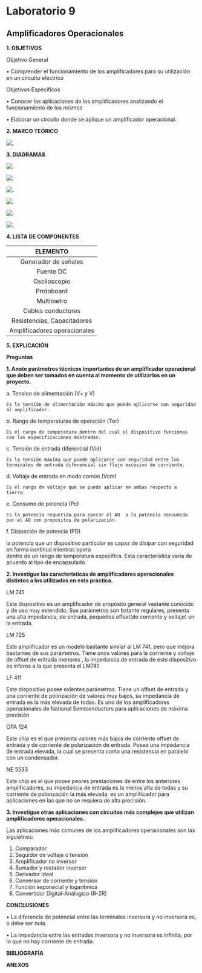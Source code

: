 # Laboratorio 9

## Amplificadores Operacionales

**1. OBJETIVOS**

Objetivo General

•	Comprender el funcionamiento de los amplificadores  para su  utilización en un circuito electrico 

Objetivos Específicos

•	Conocer   las   aplicaciones   de   los   amplificadores   analizando   el funcionamiento de los mismos

•	Elaborar un circuito donde se aplique un amplificador operacional.

**2. MARCO TEÓRICO**

![,](https://github.com/Juan-99/Gu-a-9/blob/main/img/Mapa_Amplificadores.png)

**3. DIAGRAMAS**

![.](https://github.com/Juan-99/Gu-a-9/blob/main/img/Circuito_1.png)

![.](https://github.com/Juan-99/Gu-a-9/blob/main/img/Se%C3%B1al_1.png)

![.](https://github.com/Juan-99/Gu-a-9/blob/main/img/Circuito_2.png)

![.](https://github.com/Juan-99/Gu-a-9/blob/main/img/Se%C3%B1al_2.png)

![.](https://github.com/Juan-99/Gu-a-9/blob/main/img/Circuito_3.png)

![.](https://github.com/Juan-99/Gu-a-9/blob/main/img/Se%C3%B1al_3.png)

**4. LISTA DE COMPONENTES**

|**ELEMENTO**|
|:----:|
|Generador de señales|
|Fuente DC|
|Osciloscopio|
|Protoboard|
|Multímetro|
|Cables conductores|
|Resistencias, Capacitadores|
|Amplificadores operacionales|

**5. EXPLICACIÓN**

**Preguntas**

**1. Anote parámetros técnicos importantes de un amplificador operacional que deben ser tomados en cuenta al momento de utilizarlos en un proyecto.**

  a. Tension de alimentación (V+ y V)

    Es la tensión de alimentación máxima que puede aplicarse con seguridad al amplificador.

  b. Rango de temperaturas de operación (Tor)

    Es el rango de temperatura dentro del cual el dispositivo funcionas con las especificaciones mostradas.

  c. Tensión de entrada diferencial (Vid)

    Es la tensión máxima que puede aplicarse con seguridad entre los terminales de entrada diferencial sin flujo excesivo de corriente.

  d. Voltaje de entrada en modo común (Vcm)

    Es el rango de voltaje que se puede aplicar en ambas respecto a tierra.

  e. Consumo de potencia (Pc)

    Es la potencia requerida para operar el AO  o la potencia consumida por el AO con propositos de polarización.

  f. Disipación de potencia (PD)

  la potencia que un dispositivo particular es capaz de disipar con seguridad en forma continua mientras opera    
  dentro de un rango de temperatura específica. Esta caracteristica varia de acuerdo al tipo de encapsulado.

**2. Investigue las características de amplificadores operacionales distintos a los utilizados en esta práctica.**

  LM 741

  Este dispositivo es un amplificador de propósito general vastante conocido y de uso muy extendido, Sus parámetros son bstante regulares, presenta una alta impedancia, de entrada, pequeños offset(de corriente y voltaje) en la entrada.

LM 725

Este amplificador es un modelo bastante similar al LM 741, pero que mejora bastantes de sus parámetros. Tiene unos valores para la corriente y voltaje de offset de entrada menores , la impedancia de entrada de este dispositivo es inferos a la que presenta el LM741

LF  411

Este dispositivo posee exlentes parámetros. Tiene un offset de entrada y una corriente de polirización de valores muy bajos, su impedancia de entrada es la más elevada de todas. Es uno de los amplificadores operacionales de National Semiconductors para aplicaciones de máxima precisión

OPA 124

Este chip es el que presenta valores más bajos de corriente offset de entrada y de corriente de polarización de entrada. Posee una impedancia de entrada elevada, la cual se presenta como una resistencia en paralelo con un condensador.

NE 5533

Este chip es el que posee peores prestaciones de entre los anteriores amplificadores, su impedancia de entrada es la menos alta de todas y su corriente de polarización la más elevada, es un amplificador para aplicaciones en las que no se requiera de alta precisión.

**3. Investigue otras aplicaciones con circuitos más complejos que utilizan amplificadores
operacionales.**

Las aplicaciones más comunes de los amplificadores operacionales son las siguietnes:

1. Comparador
2. Seguidor de voltaje o tensión
3. Amplificador no inversor
4. Sumador y restador inversor
5. Derivador ideal
6. Conversor de corriente y tensión
7. Función exponecial y logarítmica
8. Convertidor Digital-Análogico (R-2R)

**CONCLUSIONES**

•	La diferencia de potencial entre las terminales inversora y no inversora es, o debe ser nula.

•	La impedancia entre las entradas inversora y no inversora es infinita, por lo que no hay corriente de entrada.

**BIBLIOGRAFÍA**

**ANEXOS**
